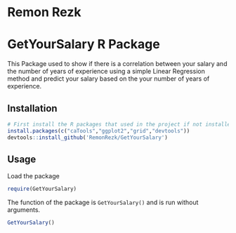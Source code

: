 # Remon Rezk

# GetYourSalary R Package

This Package used to show if there is a correlation between your salary and the number of years of experience using a simple Linear Regression method and predict your salary based on the your number of years of experience.

## Installation

```R
# First install the R packages that used in the project if not installed
install.packages(c("caTools","ggplot2","grid","devtools"))
devtools::install_github('RemonRezk/GetYourSalary')
```

## Usage

Load the package

```R
require(GetYourSalary)
```

The function of the package is `GetYourSalary()` and is run without arguments.

```R
GetYourSalary()
```
